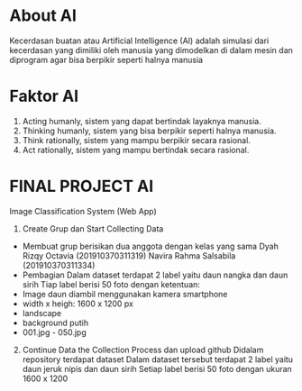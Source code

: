 # About AI
Kecerdasan buatan atau Artificial Intelligence (AI) adalah simulasi dari kecerdasan yang dimiliki oleh manusia yang dimodelkan di dalam mesin dan diprogram agar bisa berpikir seperti halnya manusia
# Faktor AI
1. Acting humanly, sistem yang dapat bertindak layaknya manusia.
2. Thinking humanly, sistem yang bisa berpikir seperti halnya manusia.
3. Think rationally, sistem yang mampu berpikir secara rasional.
4. Act rationally, sistem yang mampu bertindak secara rasional.

# FINAL PROJECT AI
Image Classification System (Web App)
1. Create Grup dan Start Collecting Data
- Membuat grup berisikan dua anggota dengan kelas yang sama
  Dyah Rizqy Octavia (201910370311319)
  Navira Rahma Salsabila (201910370311334)
- Pembagian 
  Dalam dataset terdapat 2 label yaitu daun nangka dan daun sirih
Tiap label berisi 50 foto dengan ketentuan:
- Image daun diambil menggunakan kamera smartphone
- width x heigh: 1600 x 1200 px
- landscape
- background putih
- 001.jpg - 050.jpg

2. Continue Data the Collection Process dan upload github
Didalam repository terdapat dataset
Dalam dataset tersebut terdapat 2 label yaitu daun jeruk nipis dan daun sirih
Setiap label berisi 50 foto dengan ukuran 1600 x 1200
